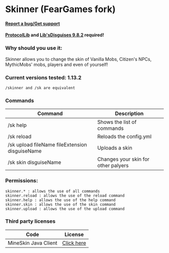 # Skinner (FearGames fork)

#### [Report a bug/Get support](https://github.com/FearGames/Skinner/issues)

#### [ProtocolLib](https://www.spigotmc.org/resources/protocollib.1997/) and [Lib'sDisguises 9.8.2](https://www.spigotmc.org/resources/libs-disguises.32453/) required!

### Why should you use it:
Skinner allows you to change the skin of Vanilla Mobs, Citizen's NPCs, MythicMobs' mobs, players and even of yourself!

### Current versions tested: 1.13.2

    /skinner and /sk are equivalent​
    
### Commands

Command | Description
---------|------------
/sk help | Shows the list of commands
/sk reload | Reloads the config.yml
/sk upload fileName fileExtension disguiseName <disguiseDisplayName> | Uploads a skin
/sk skin disguiseName | Changes your skin for other palyers
  
### Permissions:
    skinner.* : allows the use of all commands
    skinner.reload : allows the use of the reload command
    skinner.help : allows the use of the help command
    skinner.skin : allows the use of the skin command
    skinner.upload : allows the use of the upload command

### Third party licenses
Code | License
--------|--------
MineSkin Java Client | [Click here](https://github.com/InventivetalentDev/MineskinClient/blob/master/LICENSE)
